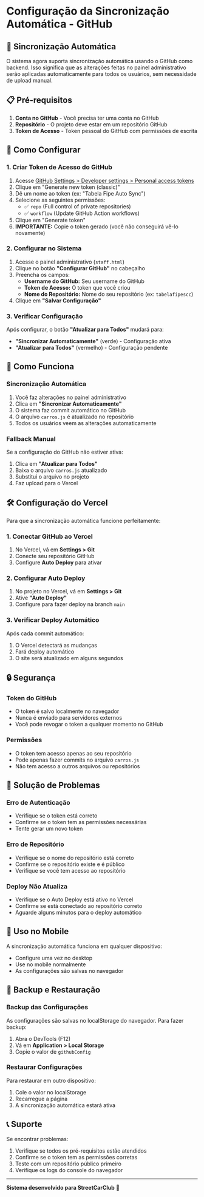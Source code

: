# Configuração da Sincronização Automática - GitHub

## 🚀 Sincronização Automática

O sistema agora suporta sincronização automática usando o GitHub como backend. Isso significa que as alterações feitas no painel administrativo serão aplicadas automaticamente para todos os usuários, sem necessidade de upload manual.

## 📋 Pré-requisitos

1. **Conta no GitHub** - Você precisa ter uma conta no GitHub
2. **Repositório** - O projeto deve estar em um repositório GitHub
3. **Token de Acesso** - Token pessoal do GitHub com permissões de escrita

## 🔧 Como Configurar

### 1. Criar Token de Acesso do GitHub

1. Acesse [GitHub Settings > Developer settings > Personal access tokens](https://github.com/settings/tokens)
2. Clique em "Generate new token (classic)"
3. Dê um nome ao token (ex: "Tabela Fipe Auto Sync")
4. Selecione as seguintes permissões:
   - ✅ `repo` (Full control of private repositories)
   - ✅ `workflow` (Update GitHub Action workflows)
5. Clique em "Generate token"
6. **IMPORTANTE:** Copie o token gerado (você não conseguirá vê-lo novamente)

### 2. Configurar no Sistema

1. Acesse o painel administrativo (`staff.html`)
2. Clique no botão **"Configurar GitHub"** no cabeçalho
3. Preencha os campos:
   - **Username do GitHub:** Seu username do GitHub
   - **Token de Acesso:** O token que você criou
   - **Nome do Repositório:** Nome do seu repositório (ex: `tabelafipescc`)
4. Clique em **"Salvar Configuração"**

### 3. Verificar Configuração

Após configurar, o botão **"Atualizar para Todos"** mudará para:
- **"Sincronizar Automaticamente"** (verde) - Configuração ativa
- **"Atualizar para Todos"** (vermelho) - Configuração pendente

## 🔄 Como Funciona

### Sincronização Automática
1. Você faz alterações no painel administrativo
2. Clica em **"Sincronizar Automaticamente"**
3. O sistema faz commit automático no GitHub
4. O arquivo `carros.js` é atualizado no repositório
5. Todos os usuários veem as alterações automaticamente

### Fallback Manual
Se a configuração do GitHub não estiver ativa:
1. Clica em **"Atualizar para Todos"**
2. Baixa o arquivo `carros.js` atualizado
3. Substitui o arquivo no projeto
4. Faz upload para o Vercel

## 🛠️ Configuração do Vercel

Para que a sincronização automática funcione perfeitamente:

### 1. Conectar GitHub ao Vercel
1. No Vercel, vá em **Settings > Git**
2. Conecte seu repositório GitHub
3. Configure **Auto Deploy** para ativar

### 2. Configurar Auto Deploy
1. No projeto no Vercel, vá em **Settings > Git**
2. Ative **"Auto Deploy"**
3. Configure para fazer deploy na branch `main`

### 3. Verificar Deploy Automático
Após cada commit automático:
1. O Vercel detectará as mudanças
2. Fará deploy automático
3. O site será atualizado em alguns segundos

## 🔒 Segurança

### Token do GitHub
- O token é salvo localmente no navegador
- Nunca é enviado para servidores externos
- Você pode revogar o token a qualquer momento no GitHub

### Permissões
- O token tem acesso apenas ao seu repositório
- Pode apenas fazer commits no arquivo `carros.js`
- Não tem acesso a outros arquivos ou repositórios

## 🚨 Solução de Problemas

### Erro de Autenticação
- Verifique se o token está correto
- Confirme se o token tem as permissões necessárias
- Tente gerar um novo token

### Erro de Repositório
- Verifique se o nome do repositório está correto
- Confirme se o repositório existe e é público
- Verifique se você tem acesso ao repositório

### Deploy Não Atualiza
- Verifique se o Auto Deploy está ativo no Vercel
- Confirme se está conectado ao repositório correto
- Aguarde alguns minutos para o deploy automático

## 📱 Uso no Mobile

A sincronização automática funciona em qualquer dispositivo:
- Configure uma vez no desktop
- Use no mobile normalmente
- As configurações são salvas no navegador

## 🔄 Backup e Restauração

### Backup das Configurações
As configurações são salvas no localStorage do navegador. Para fazer backup:
1. Abra o DevTools (F12)
2. Vá em **Application > Local Storage**
3. Copie o valor de `githubConfig`

### Restaurar Configurações
Para restaurar em outro dispositivo:
1. Cole o valor no localStorage
2. Recarregue a página
3. A sincronização automática estará ativa

## 📞 Suporte

Se encontrar problemas:
1. Verifique se todos os pré-requisitos estão atendidos
2. Confirme se o token tem as permissões corretas
3. Teste com um repositório público primeiro
4. Verifique os logs do console do navegador

---

**Sistema desenvolvido para StreetCarClub** 🚗 